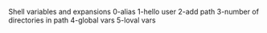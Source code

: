 Shell variables and expansions
0-alias
1-hello user
2-add path
3-number of directories in path
4-global vars
5-loval vars
